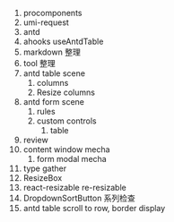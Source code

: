 1. procomponents
2. umi-request
3. antd
4. ahooks useAntdTable
5. markdown 整理
6. tool 整理
7. antd table scene
   1. columns
   2. Resize columns
8. antd form scene
   1. rules
   2. custom controls
      1. table
9. review
10. content window mecha
    1. form modal mecha
11. type gather
12. ResizeBox
13. react-resizable re-resizable
14. DropdownSortButton 系列检查
15. antd table scroll to row, border display
